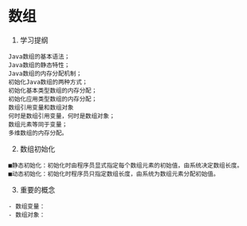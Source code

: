 # 数组
1. 学习提纲
~~~
Java数组的基本语法；
Java数组的静态特性；
Java数组的内存分配机制；
初始化Java数组的两种方式；
初始化基本类型数组的内存分配；
初始化应用类型数组的内存分配；
数组引用变量和数组对象
何时是数组引用变量，何时是数组对象；
数组元素等同于变量；
多维数组的内存分配。
~~~
2. 数组初始化
~~~
■静态初始化：初始化时由程序员显式指定每个数组元素的初始值，由系统决定数组长度。
■动态初始化：初始化时程序员只指定数组长度，由系统为数组元素分配初始值。
~~~
3. 重要的概念
~~~
- 数组变量：
- 数组对象：
~~~